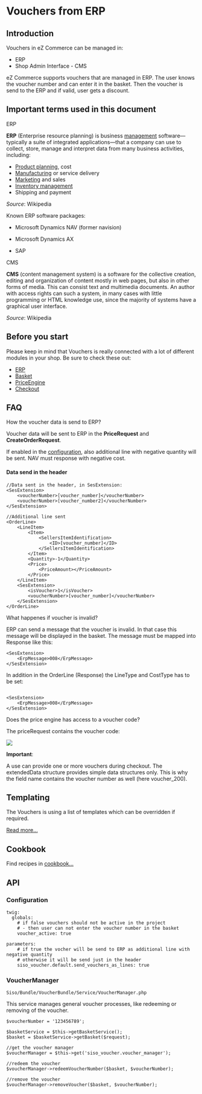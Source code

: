 #  Vouchers from ERP 

## Introduction

Vouchers in eZ Commerce can be managed in:

  - ERP
  - Shop Admin Interface - CMS

eZ Commerce supports vouchers that are managed in ERP. The user knows the voucher number and can enter it in the basket. Then the voucher is send to the ERP and if valid, user gets a discount.

## Important terms used in this document

ERP

**ERP** (Enterprise resource planning) is business [management](http://en.wikipedia.org/wiki/Management "Management") software—typically a suite of integrated applications—that a company can use to collect, store, manage and interpret data from many business activities, including:

  - [Product planning](http://en.wikipedia.org/wiki/Product_planning "Product planning"), cost
  - [Manufacturing](http://en.wikipedia.org/wiki/Manufacturing "Manufacturing") or service delivery
  - [Marketing](http://en.wikipedia.org/wiki/Marketing "Marketing") and sales
  - [Inventory management](http://en.wikipedia.org/wiki/Inventory_management "Inventory management")
  - Shipping and payment

*Source*: Wikipedia

Known ERP software packages:

  - <span class="internal">Microsoft Dynamics NAV (former navision)
  - <span class="internal">Microsoft Dynamics AX  
    
  - SAP

CMS

**CMS**  (content management system) is a software for the collective creation, editing and organization of content   mostly in web pages, but also in other forms of media. This can consist  text and multimedia documents. An author with access rights can such a system, in many cases with little programming or HTML knowledge use, since the majority of systems have a graphical user interface.

*Source*: Wikipedia  

## Before you start 

Please keep in mind that Vouchers is really connected with a lot of different modules in your shop. Be sure to check these out:

  - [ERP](ERP-communication_23560973.html)
  - [Basket](Basket_23560477.html)
  - [PriceEngine](Price-Engine_23560375.html)
  - [Checkout](Checkout_23560414.html)

## FAQ

How the voucher data is send to ERP?

Voucher data will be sent to ERP in the **PriceRequest** and **CreateOrderRequest**.

If enabled in the [configuration](https://doc.silver-eshop.de/display/EZC14/Vouchers+-+API), also additional line with negative quantity will be sent. NAV must response with negative cost.

#### Data send in the header

``` 
//Data sent in the header, in SesExtension:
<SesExtension>
    <voucherNumber>[voucher_number]</voucherNumber> 
    <voucherNumber>[voucher_number2]</voucherNumber>  
</SesExtension>

//Additional line sent
<OrderLine>    
    <LineItem>
        <Item>
            <SellersItemIdentification>
                <ID>[voucher_number]</ID>
            </SellersItemIdentification>
        </Item>
        <Quantity>-1</Quantity>
        <Price>
            <PriceAmount></PriceAmount>
        </Price>
    </LineItem>
    <SesExtension>
        <isVoucher>1</isVoucher>
        <voucherNumber>[voucher_number]</voucherNumber>        
    </SesExtension>
</OrderLine>
```

What happenes if voucher is invalid?

ERP can send a message that the voucher is invalid. In that case this message will be displayed in the basket. The message must be mapped into Response like this:

``` 
<SesExtension>
    <ErpMessage>008</ErpMessage>
</SesExtension>
```

In addition in the OrderLine (Response) the LineType and CostType has to be set:

``` 

<SesExtension>
    <ErpMessage>008</ErpMessage>
</SesExtension>
```

Does the price engine has access to a voucher code?

The priceRequest contains the voucher code:

![](attachments/23560703/23563263.png)

**Important**:

A use can provide one or more vouchers during checkout. The extendedData structure provides simple data structures only. This is why the field name contains the voucher number as well (here voucher\_200).

## Templating

The Vouchers is using a list of templates which can be overridden if required. 

[Read more...](Vouchers---Templates_23560725.html)

## Cookbook

Find recipes in [cookbook...](Vouchers---Cookbook_23560700.html)

## API

### Configuration

``` 
twig:
  globals:
    # if false vouchers should not be active in the project
    # - then user can not enter the voucher number in the basket
    voucher_active: true

parameters:
    # if true the vocher will be send to ERP as additional line with negative quantity
    # otherwise it will be send just in the header
    siso_voucher.default.send_vouchers_as_lines: true
```

### VoucherManager

    Siso/Bundle/VoucherBundle/Service/VoucherManager.php

This service manages general voucher processes, like redeeming or removing of the voucher.

``` 
$voucherNumber = '123456789';

$basketService = $this->getBasketService();
$basket = $basketService->getBasket($request);

//get the voucher manager
$voucherManager = $this->get('siso_voucher.voucher_manager'); 

//redeem the voucher
$voucherManager->redeemVoucherNumber($basket, $voucherNumber);

//remove the voucher
$voucherManager->removeVoucher($basket, $voucherNumber);
```
